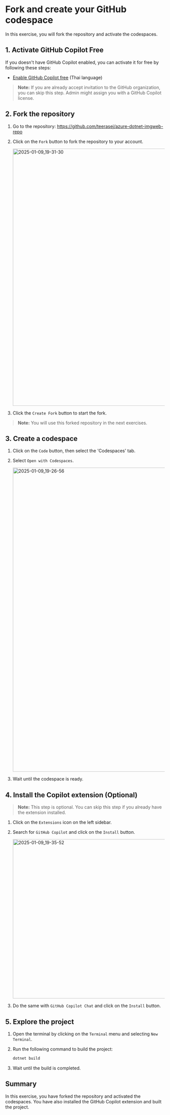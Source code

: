 # Fork and create your GitHub codespace

In this exercise, you will fork the repository and activate the codespaces.

## 1. Activate GitHub Copilot Free

If you doesn't have GitHub Copilot enabled, you can activate it for free by following these steps:

- [Enable GitHub Copilot free](https://nextflow.in.th/2025/how-to-use-github-copilot-for-free-thai/) (Thai language)

> **Note:** If you are already accept invitation to the GitHub organization, you can skip this step. Admin might assign you with a GitHub Copilot license.

## 2. Fork the repository

1. Go to the repository: https://github.com/teerasej/azure-dotnet-imgweb-repo
2. Click on the `Fork` button to fork the repository to your account.
   
   <img width="812" alt="2025-01-09_19-31-30" src="https://github.com/user-attachments/assets/8e654b61-08e4-40b3-9011-249f8dbcff0d" />

3. Click the `Create Fork` button to start the fork.

> **Note:** You will use this forked repository in the next exercises.

## 3. Create a codespace

1. Click on the `Code` button, then select the 'Codespaces' tab.
2. Select `Open with Codespaces`.

    <img width="960" alt="2025-01-09_19-26-56" src="https://github.com/user-attachments/assets/b6423cf1-1e62-4cf6-b369-168108718f75" />

3. Wait until the codespace is ready.

## 4. Install the Copilot extension (Optional)

> **Note:** This step is optional. You can skip this step if you already have the extension installed.

1. Click on the `Extensions` icon on the left sidebar.
2. Search for `GitHub Copilot` and click on the `Install` button.

    <img width="503" alt="2025-01-09_19-35-52" src="https://github.com/user-attachments/assets/a9c85731-adee-4f2a-9580-bc672b02d73a" />

3. Do the same with `GitHub Copilot Chat` and click on the `Install` button.

## 5. Explore the project

1. Open the terminal by clicking on the `Terminal` menu and selecting `New Terminal`.
2. Run the following command to build the project:

    ```bash
    dotnet build
    ```

3. Wait until the build is completed.

## Summary

In this exercise, you have forked the repository and activated the codespaces. You have also installed the GitHub Copilot extension and built the project.